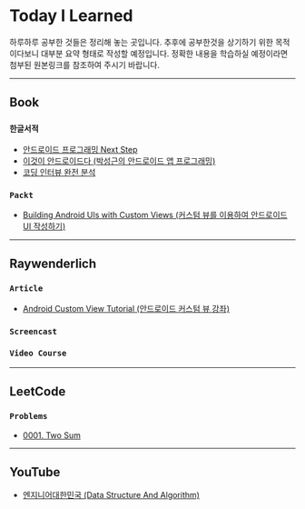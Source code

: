 # Today I Learned

하루하루 공부한 것들은 정리해 놓는 곳입니다. 추후에 공부한것을 상기하기 위한 목적이다보니 대부분 요약 형태로 작성할 예정입니다. 정확한 내용을 학습하실 예정이라면 첨부된 원본링크를 참조하여 주시기 바랍니다.

---

## <b>Book</b>

### `한글서적`

* [안드로이드 프로그래밍 Next Step](Book/한글서적/안드로이드%20프로그래밍%20Next%20Step/안드로이드%20프로그래밍%20Next%20Step.md)
* [이것이 안드로이드다 (박성근의 안드로이드 앱 프로그래밍)](Book/한글서적/이것이%20안드로이드다%20(박성근의%20안드로이드%20앱%20프로그래밍)/이것이%20안드로이드다%20(박성근의%20안드로이드%20앱%20프로그래밍).md)
* [코딩 인터뷰 완전 분석](Book/한글서적/코딩%20인터뷰%20완전%20분석/코딩%20인터뷰%20완전%20분석.md)

### `Packt`

* [Building Android UIs with Custom Views (커스텀 뷰를 이용하여 안드로이드 UI 작성하기)](Book/Packt/Building%20Android%20UIs%20with%20Custom%20Views/Building%20Android%20UIs%20with%20Custom%20Views.md)

---

## <b>Raywenderlich</b>

### `Article`

* [Android Custom View Tutorial (안드로이드 커스텀 뷰 강좌)](Raywenderlich/Article/Android%20Custom%20View%20Tutorial/Android%20Custom%20View%20Tutorial.md)

### `Screencast`

### `Video Course`

---

## <b>LeetCode</b>

### `Problems`

* [0001. Two Sum](LeetCode/Problems/0001_Two%20Sum.md)

---

## <b>YouTube</b>

* [엔지니어대한민국 (Data Structure And Algorithm)](Youtube/엔지니어대한민국/엔지니어대한민국.md) 


<!-- ## Book

## Raywenderlich

### Article

### Screencast

### Video Course

## Cheatsheet -->

<!-- * [안드로이드 인터뷰`Interview`](Cheatsheet/Android/%EC%95%88%EB%93%9C%EB%A1%9C%EC%9D%B4%EB%93%9C%20%EC%9D%B8%ED%84%B0%EB%B7%B0%20Interview/%EC%95%88%EB%93%9C%EB%A1%9C%EC%9D%B4%EB%93%9C%20%EC%9D%B8%ED%84%B0%EB%B7%B0%20Interview.md) -->

<!-- * [안드로이드 메모리 릭`Leak`](Cheatsheet/Android/%EC%95%88%EB%93%9C%EB%A1%9C%EC%9D%B4%EB%93%9C%20%EB%A9%94%EB%AA%A8%EB%A6%AC%20Leak/%EC%95%88%EB%93%9C%EB%A1%9C%EC%9D%B4%EB%93%9C%20%EB%A9%94%EB%AA%A8%EB%A6%AC%20Leak.md) -->

<!-- 
  * [안드로이드 머티리얼 디자인 소개 (Android - An Introduction to Material Design with Kotlin)](Raywenderlich/Android/Article/Android%20-%20An%20Introduction%20to%20Material%20Design%20with%20Kotlin/Android%20-%20An%20Introduction%20to%20Material%20Design%20with%20Kotlin.md) -->

<!-- * [안드로이드 아키텍쳐 컴포넌트 시작하기 (Android Architecture Components - Getting Started)](https://github.com/PerelandraX/TIL/blob/master/Raywenderlich/Android/Article/Android%20Architecture%20Components%20-%20Getting%20Started/Android%20Architecture%20Components%20-%20Getting%20Started.md)

* [안드로이드 Jetpack 소개 (Introduction to Android Jetpack)](https://github.com/PerelandraX/TIL/blob/master/Raywenderlich/Android/Article/Introduction%20to%20Android%20Jetpack/Introduction%20to%20Android%20Jetpack.md) -->